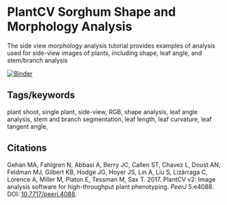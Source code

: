 # PlantCV Sorghum Shape and Morphology Analysis

The side view morphology analysis tutorial provides examples of analysis used for side-view 
images of plants, including shape, leaf angle, and stem/branch analysis

[![Binder](https://mybinder.org/badge_logo.svg)](https://mybinder.org/v2/gh/danforthcenter/plantcv-tutorial-morphology/HEAD?labpath=index.ipynb)

## Tags/keywords

plant shoot, single plant, side-view, RGB, shape analysis, leaf angle analysis, stem and branch segmentation, 
leaf length, leaf curvature, leaf tangent angle, 

## Citations

Gehan MA, Fahlgren N, Abbasi A, Berry JC, Callen ST, Chavez L, Doust AN,
Feldman MJ, Gilbert KB, Hodge JG, Hoyer JS, Lin A, Liu S, Lizárraga C, Lorence
A, Miller M, Platon E, Tessman M, Sax T. 2017. PlantCV v2: Image analysis
software for high-throughput plant phenotyping. *PeerJ* 5:e4088. DOI:
[10.7717/peerj.4088](https://doi.org/10.7717/peerj.4088).